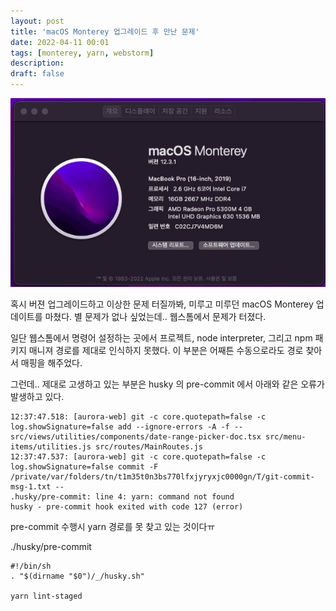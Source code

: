 ```yaml
---
layout: post
title: 'macOS Monterey 업그레이드 후 만난 문제'
date: 2022-04-11 00:01
tags: [monterey, yarn, webstorm]
description: 
draft: false
---
```


![](monterey.png)

혹시 버젼 업그레이드하고 이상한 문제 터질까봐, 미루고 미루던 macOS Monterey 업데이트를 마쳤다. 별 문제가 없나 싶었는데.. 웹스톰에서 문제가 터졌다.

일단 웹스톰에서 명령어 설정하는 곳에서 프로젝트, node interpreter, 그리고 npm 패키지 매니져 경로를 제대로 인식하지 못했다. 이 부분은 어째튼 수동으로라도 경로 찾아서 매핑을 해주었다.

그런데.. 제대로 고생하고 있는 부분은 husky 의 pre-commit 에서 아래와 같은 오류가 발생하고 있다.
 
```
12:37:47.518: [aurora-web] git -c core.quotepath=false -c log.showSignature=false add --ignore-errors -A -f -- src/views/utilities/components/date-range-picker-doc.tsx src/menu-items/utilities.js src/routes/MainRoutes.js
12:37:47.537: [aurora-web] git -c core.quotepath=false -c log.showSignature=false commit -F /private/var/folders/tn/t1m35t0n3bs770lfxjyryxjc0000gn/T/git-commit-msg-1.txt --
.husky/pre-commit: line 4: yarn: command not found
husky - pre-commit hook exited with code 127 (error)
```

pre-commit 수행시 yarn 경로를 못 찾고 있는 것이다ㅠ

./husky/pre-commit
```
#!/bin/sh
. "$(dirname "$0")/_/husky.sh"

yarn lint-staged
```



